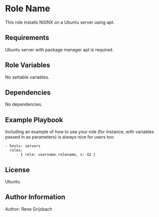 Role Name
=========

This role installs NGINX on a Ubuntu server using apt.

Requirements
------------

Ubuntu server with package manager apt is required.

Role Variables
--------------

No settable variables.

Dependencies
------------

No dependencies.

Example Playbook
----------------

Including an example of how to use your role (for instance, with variables passed in as parameters) is always nice for users too:

    - hosts: servers
      roles:
         - { role: username.rolename, x: 42 }

License
-------

Ubuntu

Author Information
------------------

Author: Rene Grijsbach 
